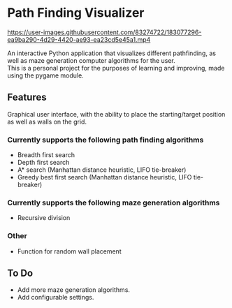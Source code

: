 # Path Finding Visualizer  

https://user-images.githubusercontent.com/83274722/183077296-ea9ba290-4d29-4420-ae93-ea23cd5e45a1.mp4


An interactive Python application that visualizes different pathfinding, as well as maze generation computer algorithms for the user.  
This is a personal project for the purposes of learning and improving, made using the pygame module.

## Features
Graphical user interface, with the ability to place the starting/target position as well as walls on the grid.  
  
  
### Currently supports the following path finding algorithms  
- Breadth first search
- Depth first search
- A* search (Manhattan distance heuristic, LIFO tie-breaker)
- Greedy best first search (Manhattan distance heuristic, LIFO tie-breaker)
  
  
### Currently supports the following maze generation algorithms  
- Recursive division  
  
  
### Other
- Function for random wall placement  

## To Do
- Add more maze generation algorithms.
- Add configurable settings.
